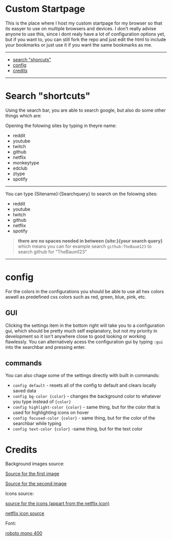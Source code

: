 # Custom Startpage
This is the place where I host my custom startpage for my browser so that its easyer to use on multiple browsers and devices. I don't really advise anyone to use this, since i dont realy have a lot of configuration options yet, but if you want to, you can still fork the repo and just edit the html to include your bookmarks or just use it if you want the same bookmarks as me.

---
- [search "shorcuts"](https://github.com/TheBaum123/custom-startpage#search-shortcuts)
- [config](https://github.com/TheBaum123/custom-startpage#config)
- [credits](https://github.com/TheBaum123/custom-startpage#credits)

---
# Search "shortcuts"
Using the search bar, you are able to search google, but also do some other things which are:

Opening the folowing sites by typing in theyre name:
- reddit
- youtube
- twitch
- github
- netflix
- monkeytype
- edclub
- ztype
- spotify

---
You can type {Sitename}:{Searchquery} to search on the folowing sites:
- reddit
- youtube
- twitch
- github
- netflix
- spotify

> **there are no spaces needed in between {site:}{your search query}** which means you can for example search `github:TheBaum123` to search github for "TheBaum123"

---
# config
For the colors in the configurations you should be able to use all hex colors aswell as predefined css colors such as red, green, blue, pink, etc.
## GUI
Clicking the settings item in the bottom right will take you to a configuration gui, which should be pretty much self explanatory, but not my priority in development so it isn't anywhere close to good looking or working flawlessly. You can alternatively acess the configuration gui by typing `:gui` into the searchbar and pressing enter.

## commands
You can also chage some of the settings directly with built in commands:
- `config default` - resets all of the config to default and clears locally saved data
- `config bg-color {color}` - changes the background color to whatever you type instead of `{color}`
- `config highlight-color {color}` - same thing, but for the color that is used for highlighting icons on hover
- `config focused-color {color}` - same thing, but for the color of the searchbar while typing
- `config text-color {color}` -same thing, but for the text color

# Credits
Background images source:

[Source for the first image](https://www.pinterest.de/pin/608548968392209461/)

[Source for the second image](https://i.imgur.com/D7aizxE.jpg)

Icons source:

[source for the icons (appart from the netflix icon)](https://ionic.io/ionicons)

[netflix icon source](https://www.svgrepo.com/download/306462/netflix.svg)

Font:

[roboto mono 400](https://fonts.google.com/specimen/Roboto+Mono)
